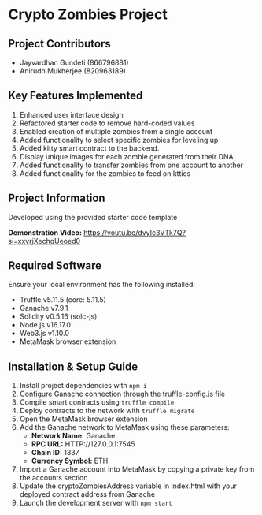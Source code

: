 # Crypto Zombies Project

## Project Contributors
- Jayvardhan Gundeti (866796881)
- Anirudh Mukherjee (820963189)

## Key Features Implemented
1. Enhanced user interface design
2. Refactored starter code to remove hard-coded values
3. Enabled creation of multiple zombies from a single account
4. Added functionality to select specific zombies for leveling up
5. Added kitty smart contract to the backend.
6. Display unique images for each zombie generated from their DNA
7. Added functionality to transfer zombies from one account to another
8. Added functionality for the zombies to feed on ktties

## Project Information
Developed using the provided starter code template

**Demonstration Video:** https://youtu.be/dvyIc3VTk7Q?si=xxvrjXechqUeoed0

## Required Software
Ensure your local environment has the following installed:
- Truffle v5.11.5 (core: 5.11.5)
- Ganache v7.9.1
- Solidity v0.5.16 (solc-js)
- Node.js v16.17.0
- Web3.js v1.10.0
- MetaMask browser extension

## Installation & Setup Guide

1. Install project dependencies with `npm i`
2. Configure Ganache connection through the truffle-config.js file
3. Compile smart contracts using `truffle compile`
4. Deploy contracts to the network with `truffle migrate`
5. Open the MetaMask browser extension
6. Add the Ganache network to MetaMask using these parameters:
   - **Network Name:** Ganache
   - **RPC URL:** HTTP://127.0.0.1:7545
   - **Chain ID:** 1337
   - **Currency Symbol:** ETH
7. Import a Ganache account into MetaMask by copying a private key from the accounts section
8. Update the cryptoZombiesAddress variable in index.html with your deployed contract address from Ganache
9. Launch the development server with `npm start`